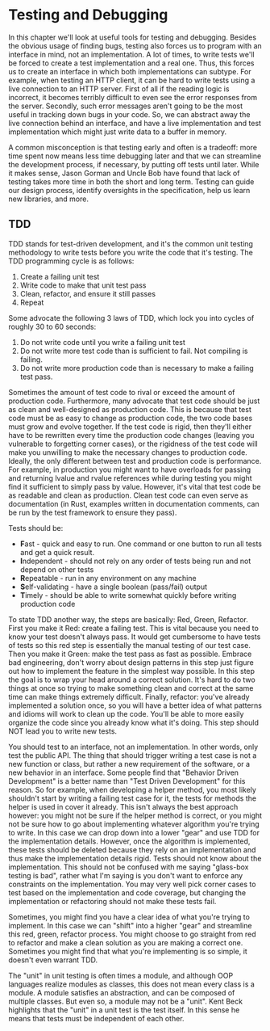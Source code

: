 # Testing and Debugging

In this chapter we'll look at useful tools for testing and debugging. 
Besides the obvious usage of finding bugs, testing also forces us to program with an interface in mind, not an implementation. 
A lot of times, to write tests we'll be forced to create a test implementation and a real one. 
Thus, this forces us to create an interface in which both implementations can subtype. For example, when testing an HTTP client, it can be hard to write tests using a live connection to an HTTP server. 
First of all if the reading logic is incorrect, it becomes terribly difficult to even see the error responses from the server. 
Secondly, such error messages aren't going to be the most useful in tracking down bugs in your code. 
So, we can abstract away the live connection behind an interface, and have a live implementation and test implementation which might just write data to a buffer in memory.

A common misconception is that testing early and often is a tradeoff: more time spent now means less time debugging later and that we can streamline the development process, if necessary, 
by putting off tests until later. While it makes sense, Jason Gorman and Uncle Bob have found that lack of testing takes more time in both the short and long term. 
Testing can guide our design process, identify oversights in the specification, help us learn new libraries, and more.

## TDD

TDD stands for test-driven development, and it's the common unit testing methodology to write tests before you write the code that it's testing. The TDD programming cycle is as follows:
1. Create a failing unit test
2. Write code to make that unit test pass
3. Clean, refactor, and ensure it still passes
4. Repeat

Some advocate the following 3 laws of TDD, which lock you into cycles of roughly 30 to 60 seconds:
1. Do not write code until you write a failing unit test
2. Do not write more test code than is sufficient to fail. Not compiling is failing.
3. Do not write more production code than is necessary to make a failing test pass.

Sometimes the amount of test code to rival or exceed the amount of production code. 
Furthermore, many advocate that test code should be just as clean and well-designed as production code. 
This is because that test code must be as easy to change as production code, the two code bases must grow and evolve together. 
If the test code is rigid, then they'll either have to be rewritten every time the production code changes (leaving you vulnerable to forgetting corner cases), 
or the rigidness of the test code will make you unwilling to make the necessary changes to production code. 
Ideally, the only different between test and production code is performance. 
For example, in production you might want to have overloads for passing and returning lvalue and rvalue references while during testing you might find it sufficient to simply pass by value. 
However, it's vital that test code be as readable and clean as production. 
Clean test code can even serve as documentation (in Rust, examples written in documentation comments, can be run by the test framework to ensure they pass).

Tests should be:
* **F**ast - quick and easy to run. One command or one button to run all tests and get a quick result.
* **I**ndependent - should not rely on any order of tests being run and not depend on other tests
* **R**epeatable - run in any environment on any machine
* **S**elf-validating - have a single boolean (pass/fail) output
* **T**imely - should be able to write somewhat quickly before writing production code

To state TDD another way, the steps are basically: Red, Green, Refactor. 
First you make it Red: create a failing test. This is vital because you need to know your test doesn't always pass. 
It would get cumbersome to have tests of tests so this red step is essentially the manual testing of our test case. 
Then you make it Green: make the test pass as fast as possible. Embrace bad engineering, don't worry about design patterns in this step just figure out how to implement the feature in the simplest way possible. 
In this step the goal is to wrap your head around a correct solution. It's hard to do two things at once so trying to make something clean and correct at the same time can make things extremely difficult. 
Finally, refactor: you've already implemented a solution once, so you will have a better idea of what patterns and idioms will work to clean up the code. 
You'll be able to more easily organize the code since you already know what it's doing. This step should NOT lead you to write new tests.

You should test to an interface, not an implementation. 
In other words, only test the public API. The thing that should trigger writing a test case is not a new function or class, but rather a new requirement of the software, or a new behavior in an interface. 
Some people find that "Behavior Driven Development" is a better name than "Test Driven Development" for this reason. 
So for example, when developing a helper method, you most likely shouldn't start by writing a failing test case for it, the tests for methods the helper is used in cover it already. 
This isn't always the best approach however: you might not be sure if the helper method is correct, or you might not be sure how to go about implementing whatever algorithm you're trying to write. 
In this case we can drop down into a lower "gear" and use TDD for the implementation details. However, once the algorithm is implemented, these tests should be deleted because they rely on an 
implementation and thus make the implementation details rigid. Tests should not know about the implementation. 
This should not be confused with me saying "glass-box testing is bad", rather what I'm saying is you don't want to enforce any constraints on the implementation. 
You may very well pick corner cases to test based on the implementation and code coverage, but changing the implementation or refactoring should not make these tests fail.

Sometimes, you might find you have a clear idea of what you're trying to implement. 
In this case we can "shift" into a higher "gear" and streamline this red, green, refactor process. You might choose to go straight from red to refactor and make a clean solution as you are making a correct one. 
Sometimes you might find that what you're implementing is so simple, it doesn't even warrant TDD.

The "unit" in unit testing is often times a module, and although OOP languages realize modules as classes, this does not mean every class is a module. 
A module satisfies an abstraction, and can be composed of multiple classes. But even so, a module may not be a "unit". 
Kent Beck highlights that the "unit" in a unit test is the test itself. In this sense he means that tests must be independent of each other.